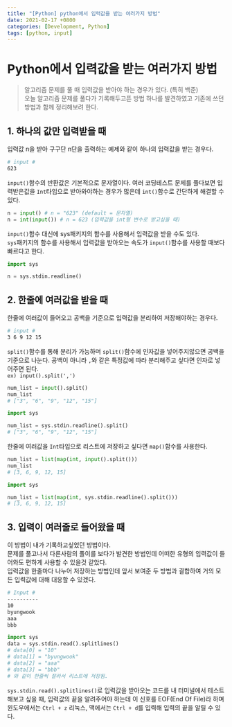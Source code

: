 ```yaml
---
title: "[Python] python에서 입력값을 받는 여러가지 방법"
date: 2021-02-17 +0800
categories: [Development, Python]
tags: [python, input]
---
```


# Python에서 입력값을 받는 여러가지 방법

> 알고리즘 문제를 풀 때 입력값을 받아야 하는 경우가 있다. (특히 백준)  
> 오늘 알고리즘 문제를 풀다가 기록해두고픈 방법 하나를 발견하였고 기존에 쓰던 방법과 함께 정리해보려 한다.

## 1. 하나의 값만 입력받을 때

입력값 n을 받아 구구단 n단을 출력하는 예제와 같이 하나의 입력값을 받는 경우다.

```bash
# input #
623
```

`input()`함수의 반환값은 기본적으로 문자열이다.
여러 코딩테스트 문제를 풀다보면 입력받은값을 `Int`타입으로 받아와야하는 경우가 많은데 `int()`함수로 간단하게 해결할 수 있다.

```python
n = input() # n = "623" (default = 문자열)
n = int(input()) # n = 623 (입력값을 int형 변수로 받고싶을 때)
```

`input()`함수 대신에 sys패키지의 함수를 사용해서 입력값을 받을 수도 있다.  
`sys`패키지의 함수를 사용해서 입력값을 받아오는 속도가 `input()`함수를 사용할 때보다 빠르다고 한다.

```python
import sys

n = sys.stdin.readline()
```



## 2. 한줄에 여러값을 받을 때

한줄에 여러값이 들어오고 공백을 기준으로 입력값을 분리하여 저장해야하는 경우다.

```bash
# input #
3 6 9 12 15
```

`split()`함수를 통해 분리가 가능하며 `split()`함수에 인자값을 넣어주지않으면 공백을 기준으로 나눈다. 공백이 아니라 `,`와 같은 특정값에 따라 분리해주고 싶다면 인자로 넣어주면 된다.   
`ex) input().split(',')`

```python
num_list = input().split()
num_list
# ["3", "6", "9", "12", "15"]
```

```python
import sys

num_list = sys.stdin.readline().split()
# ["3", "6", "9", "12", "15"]
```

한줄에 여러값을 `Int`타입으로 리스트에 저장하고 싶다면 `map()`함수를 사용한다.

```python
num_list = list(map(int, input().split()))
num_list
# [3, 6, 9, 12, 15]
```

```python
import sys

num_list = list(map(int, sys.stdin.readline().split()))
# [3, 6, 9, 12, 15]
```



## 3. 입력이 여러줄로 들어왔을 때

이 방법이 내가 기록하고싶었던 방법이다.    
문제를 풀고나서 다른사람의 풀이를 보다가 발견한 방법인데 어떠한 유형의 입력값이 들어와도 편하게 사용할 수 있을것 같았다.  
입력값을 한줄마다 나누어 저장하는 방법인데 앞서 보여준 두 방법과 결합하여 거의 모든 입력값에 대해 대응할 수 있겠다.   

```bash
# Input #
----------
10
byungwook
aaa
bbb
```

```python
import sys
data = sys.stdin.read().splitlines()
# data[0] = "10"
# data[1] = "byungwook"
# data[2] = "aaa"
# data[3] = "bbb"
# 와 같이 한줄씩 잘라서 리스트에 저장됨.
```

`sys.stdin.read().splitlines()`로 입력값을 받아오는 코드를 내 터미널에서 테스트해보고 싶을 때, 입력값의 끝을 알려주어야 하는데 이 신호를 EOF(End Of File)라 하며 윈도우에서는 `Ctrl + z` 리눅스, 맥에서는 `Ctrl + d`를 입력해 입력의 끝을 알릴 수 있다.                                                                                                     